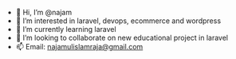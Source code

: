 - 👋 Hi, I’m @najam
- 👀 I’m interested in laravel, devops, ecommerce and wordpress
- 🌱 I’m currently learning laravel
- 💞️ I’m looking to collaborate on new educational project in laravel
- 📫 Email: najamulislamraja@gmail.com

<!---
najam16528/najam16528 is a ✨ special ✨ repository because its `README.md` (this file) appears on your GitHub profile.
You can click the Preview link to take a look at your changes.
--->
